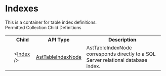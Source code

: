 # Indexes

<div class="LanguageSummary"><div class ="SummaryItem">This is a container for table index definitions.</div></div><div class="SchemaBindingGroup"><div class="SchemaBindingGroupHeader">Permitted Collection Child Definitions</div><table id="SchemaBindingList" class="SchemaBindingList"><tbody><tr><th class="SchemaBindingIconColumnHeader">&nbsp;</th><th class="SchemaBindingNameColumnHeader">Child</th><th class="SchemaBindingTypeColumnHeader">API Type</th><th class="SchemaBindingSummaryColumnHeader">Description</th></tr><tr class="cd0"><td class="SchemaBindingIcon"><div class="NotRequired" /></td><td class="SchemaBindingName"><span class="punc">&lt;</span><a href=Varigence.Languages.Biml.Table.AstTableIndexNode.html">Index</a><span class="punc"> /&gt;</span></td><td class="SchemaBindingType"><a href="../api-reference/Varigence.Languages.Biml.Table.AstTableIndexNode.html">AstTableIndexNode</a></td><td class="SchemaBindingSummary">AstTableIndexNode corresponds directly to a SQL Server relational database index.</td></tr></tbody></table></div>